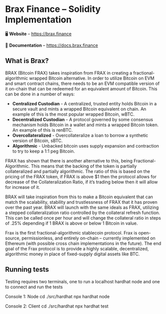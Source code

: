 # Brax Finance – Solidity Implementation

<!-- <p align="center">
  <img width="200" height="200" src="https://i.ibb.co/9HHVcGV/frax-logo.png">
</p> -->

<p align="center">

🖥 **Website** – https://brax.finance

📖 **Documentation** – https://docs.brax.finance

<!-- 📲 **Telegram** – https://t.me/fraxfinance -->

</p>

## What is Brax?

BRAX (Bitcoin FRAX) takes inspiration from FRAX in creating a fractional-algorithmic wrapped Bitcoin alternative. In order to utilize Bitcoin on EVM and smart contract chains, there needs to be an EVM compatible version of it on-chain that can be redeemed for an equivalent amount of Bitcoin. This can be done in a number of ways:

-   **Centralized Custodian** - A centralized, trusted entity holds Bitcoin in a secure vault and mints a wrapped Bitcoin equivalent on chain. An example of this is the most popular wrapped Bitcoin, wBTC.
-   **Decentralized Custodian** - A protocol governed by some consensus mechanism holds Bitcoin in a wallet and mints a wrapped Bitcoin token. An example of this is renBTC.
-   **Overcollateralized** - Overcollateralize a loan to borrow a synthetic version of Bitcoin, sBTC.
-   **Algorithmic** - Unbacked bitcoin uses supply expansion and contraction to try to keep a 1:1 peg Bitcoin.

FRAX has shown that there is another alternative to this, being Fractional-Algorithmic. This means that the backing of the token is partially collateralized and partially algorithmic. The ratio of this is based on the pricing of the FRAX token, if FRAX is above $1 then the protocol allows for decrease of the Collateralization Ratio, if it’s trading below then it will allow for increase of it.

BRAX will take inspiration from this to make a Bitcoin equivalent that can match the scalability, stability and trustlessness of FRAX that it has proven over the past year. BRAX will launch with the same ideals as FRAX, utilizing a stepped collateralization ratio controlled by the collateral refresh function. This can be called once per hour and will change the collateral ratio in steps of .25% depending if 1 BRAX is above or below 1 Bitcoin in value.

Frax is the first fractional-algorithmic stablecoin protocol. Frax is open-source, permissionless, and entirely on-chain – currently implemented on Ethereum (with possible cross chain implementations in the future). The end goal of the Frax protocol is to provide a highly scalable, decentralized, algorithmic money in place of fixed-supply digital assets like BTC.

## Running tests

Testing requires two terminals, one to run a localhost hardhat node and one to connect and run the tests

Console 1: Node
cd ./src/hardhat
npx hardhat node

Console 2: Client
cd ./src/hardhat
npx hardhat test
